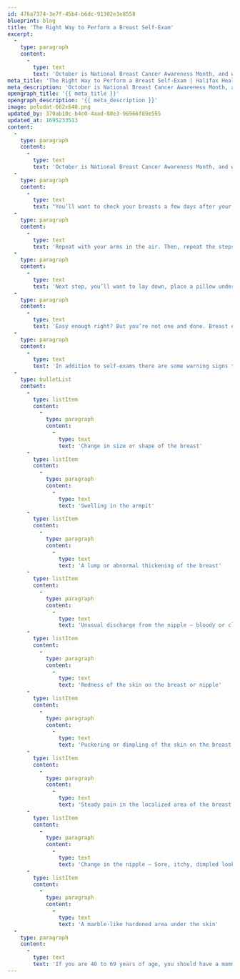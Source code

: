 ```yaml
---
id: 476a7374-3e7f-45b4-b6dc-91302e3e8558
blueprint: blog
title: 'The Right Way to Perform a Breast Self-Exam'
excerpt:
  -
    type: paragraph
    content:
      -
        type: text
        text: 'October is National Breast Cancer Awareness Month, and while everyone knows that early diagnosis is key, many women don’t know the proper way to perform a breast self-exam. This 10 minute exam can be your first step in detecting the warning signs of breast cancer.'
meta_title: 'The Right Way to Perform a Breast Self-Exam | Halifax Health'
meta_description: 'October is National Breast Cancer Awareness Month, and while everyone knows that early diagnosis is key, many women don’t know the proper way to perform a breast self-exam.'
opengraph_title: '{{ meta_title }}'
opengraph_description: '{{ meta_description }}'
image: peludat-662x640.png
updated_by: 370ab10c-b4c0-4aad-88e3-96966f89e595
updated_at: 1695233513
content:
  -
    type: paragraph
    content:
      -
        type: text
        text: 'October is National Breast Cancer Awareness Month, and while everyone knows that early diagnosis is key, many women don’t know the proper way to perform a breast self-exam. This 10 minute exam can be your first step in detecting the warning signs of breast cancer.'
  -
    type: paragraph
    content:
      -
        type: text
        text: "You’ll want to check your breasts a few days after your period, when your breasts are less tender. Start with your hands down at your sides. Examine the color and texture of your skin and look at both of your breasts to check for any changes in size or shape. \_"
  -
    type: paragraph
    content:
      -
        type: text
        text: 'Repeat with your arms in the air. Then, repeat the steps while pushing down on your hips to tighten your chest muscles. To identify any dimpling of the skin, examine your breasts while bending at your waist, with your hands on your hips.'
  -
    type: paragraph
    content:
      -
        type: text
        text: 'Next step, you’ll want to lay down, place a pillow under your right shoulder and raise your right arm above or behind your head. Inspect your right breast with the three middle fingers of your left hand, using a small, circular motion in an up-and-down pattern. Apply different amounts of pressure to each area of the breast. Try not to lift your fingers at any time during the exercise. When you’ve finished, lower your right arm and examine your right armpit. Repeat these steps on the left breast using your right hand. Make sure to check all areas from the armpit to the breastbone and from the collarbone to the bra line.'
  -
    type: paragraph
    content:
      -
        type: text
        text: 'Easy enough right? But you’re not one and done. Breast exams should be performed monthly, so choose a date for your self-exam and add it to your monthly calendar.'
  -
    type: paragraph
    content:
      -
        type: text
        text: 'In addition to self-exams there are some warning signs to look out for.'
  -
    type: bulletList
    content:
      -
        type: listItem
        content:
          -
            type: paragraph
            content:
              -
                type: text
                text: 'Change in size or shape of the breast'
      -
        type: listItem
        content:
          -
            type: paragraph
            content:
              -
                type: text
                text: 'Swelling in the armpit'
      -
        type: listItem
        content:
          -
            type: paragraph
            content:
              -
                type: text
                text: 'A lump or abnormal thickening of the breast'
      -
        type: listItem
        content:
          -
            type: paragraph
            content:
              -
                type: text
                text: 'Unusual discharge from the nipple – bloody or clear'
      -
        type: listItem
        content:
          -
            type: paragraph
            content:
              -
                type: text
                text: 'Redness of the skin on the breast or nipple'
      -
        type: listItem
        content:
          -
            type: paragraph
            content:
              -
                type: text
                text: 'Puckering or dimpling of the skin on the breast or nipple'
      -
        type: listItem
        content:
          -
            type: paragraph
            content:
              -
                type: text
                text: 'Steady pain in the localized area of the breast'
      -
        type: listItem
        content:
          -
            type: paragraph
            content:
              -
                type: text
                text: 'Change in the nipple – Sore, itchy, dimpled look, burning sensation, ulceration, scaling of the nipple'
      -
        type: listItem
        content:
          -
            type: paragraph
            content:
              -
                type: text
                text: 'A marble-like hardened area under the skin'
  -
    type: paragraph
    content:
      -
        type: text
        text: 'If you are 40 to 69 years of age, you should have a mammogram every 1 to 2 years. Your physician may recommend that you start having mammograms earlier if you have had a strong family history of breast cancer. Your physician should also do a clinical breast examination on a yearly basis regardless of age.'
---
```

